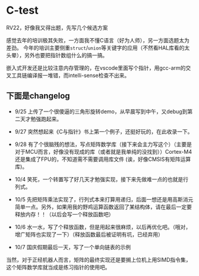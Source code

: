# C-test
RV22，好像我又得出题，先写几个候选方案

感觉去年的培训极其失败，一方面我不懂C语言（好为人师），另一方面选题太为差劲。
今年的培训主要侧重`struct`/`union`等关键字的应用（不然看HAL库看的太头晕），另外也要把指针数组什么的搞一搞。

嵌入式开发还是比较注意内存管理的，在vscode里面写个指针，用gcc-arm的交叉工具链编译报一堆错，而intelli-sense检查不出来。
## 下面是changelog
- 9/25 上传了一个很傻逼的三角形旋转demo，从早晨写到中午，又debug到第二天才勉强跑起来。

- 9/27 突然想起来《C与指针》书上第一个例子，还挺好玩的，在此收录一下。

- 9/28 有了个很脑残的想法，写点矩阵数学库（接下来会主力写这个）（主要是对于MCU而言，好像没有现成的库（或者就是我单纯的没找到））Cortex-M4还是集成了FPU的，不知道需不需要调用库文件
(诶，好像CMSIS有矩阵运算库)。

- 10/4 笑死，一个转置写了好几天才勉强实现，接下来先做难一点的也就是行列式。

- 10/5 先把矩阵乘法实现了，行列式本来打算用递归，后面一想还是用高斯消元简单一点。另外，如果用我的野鸡运算函数返回了某结构体，请在最后一定要释放内存！！（以后会写一个释放函数吧）

- 10/6 水一水，写了个释放函数，但是用起来很麻烦，以后再优化吧。（哦对，增广矩阵也实现了一下）（释放函数最后被证明有坑，已经弃用）

- 10/7 国庆假期最后一天，写了一个单向链表的示例

当然，对于正经机器人而言，矩阵的最终实现还是要搁上位机上用SIMD指令集，这个矩阵数学库就当成是练习指针的使用吧。
